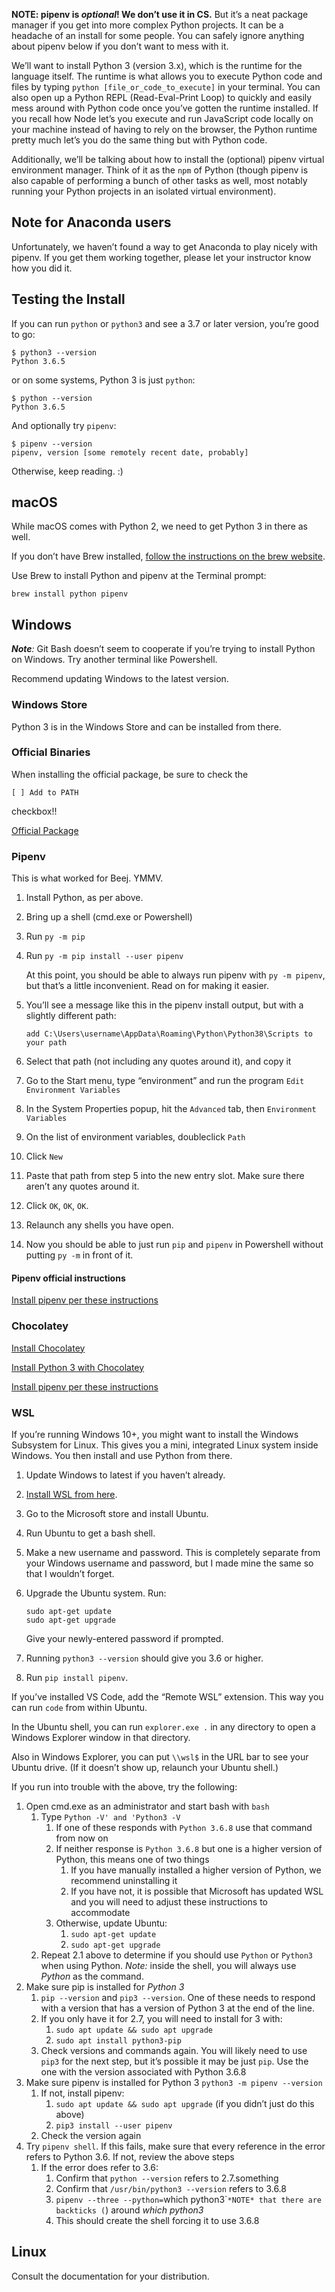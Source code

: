 **NOTE: pipenv is *optional*! We don’t use it in CS.** But it’s a neat package manager if you get into more complex Python projects. It can be a headache of an install for some people. You can safely ignore anything about pipenv below if you don’t want to mess with it.

We’ll want to install Python 3 (version 3.x), which is the runtime for the language itself. The runtime is what allows you to execute Python code and files by typing `python [file_or_code_to_execute]` in your terminal. You can also open up a Python REPL (Read-Eval-Print Loop) to quickly and easily mess around with Python code once you’ve gotten the runtime installed. If you recall how Node let’s you execute and run JavaScript code locally on your machine instead of having to rely on the browser, the Python runtime pretty much let’s you do the same thing but with Python code.

Additionally, we’ll be talking about how to install the (optional) pipenv virtual environment manager. Think of it as the `npm` of Python (though pipenv is also capable of performing a bunch of other tasks as well, most notably running your Python projects in an isolated virtual environment).

Note for Anaconda users
-----------------------

Unfortunately, we haven’t found a way to get Anaconda to play nicely with pipenv. If you get them working together, please let your instructor know how you did it.

Testing the Install
-------------------

If you can run `python` or `python3` and see a 3.7 or later version, you’re good to go:

    $ python3 --version
    Python 3.6.5

or on some systems, Python 3 is just `python`:

    $ python --version
    Python 3.6.5

And optionally try `pipenv`:

    $ pipenv --version
    pipenv, version [some remotely recent date, probably]

Otherwise, keep reading. :)

macOS
-----

While macOS comes with Python 2, we need to get Python 3 in there as well.

If you don’t have Brew installed, [follow the instructions on the brew website](https://brew.sh/).

Use Brew to install Python and pipenv at the Terminal prompt:

    brew install python pipenv

Windows
-------

***Note**:* Git Bash doesn’t seem to cooperate if you’re trying to install Python on Windows. Try another terminal like Powershell.

Recommend updating Windows to the latest version.

### Windows Store

Python 3 is in the Windows Store and can be installed from there.

### Official Binaries

When installing the official package, be sure to check the

    [ ] Add to PATH

checkbox!!

[Official Package](https://www.python.org/downloads/windows/)

### Pipenv

This is what worked for Beej. YMMV.

1.  Install Python, as per above.
2.  Bring up a shell (cmd.exe or Powershell)
3.  Run `py -m pip`
4.  Run `py -m pip install --user pipenv`

    At this point, you should be able to always run pipenv with `py -m pipenv`, but that’s a little inconvenient. Read on for making it easier.

5.  You’ll see a message like this in the pipenv install output, but with a slightly different path:

        add C:\Users\username\AppData\Roaming\Python\Python38\Scripts to your path

6.  Select that path (not including any quotes around it), and copy it
7.  Go to the Start menu, type “environment” and run the program `Edit Environment Variables`
8.  In the System Properties popup, hit the `Advanced` tab, then `Environment Variables`
9.  On the list of environment variables, doubleclick `Path`
10. Click `New`
11. Paste that path from step 5 into the new entry slot. Make sure there aren’t any quotes around it.
12. Click `OK`, `OK`, `OK`.
13. Relaunch any shells you have open.
14. Now you should be able to just run `pip` and `pipenv` in Powershell without putting `py -m` in front of it.

#### Pipenv official instructions

[Install pipenv per these instructions](http://docs.python-guide.org/en/latest/dev/virtualenvs/#virtualenvironments-ref)

### Chocolatey

[Install Chocolatey](https://chocolatey.org/install)

[Install Python 3 with Chocolatey](https://chocolatey.org/packages/python3)

[Install pipenv per these instructions](http://docs.python-guide.org/en/latest/dev/virtualenvs/#virtualenvironments-ref)

### WSL

If you’re running Windows 10+, you might want to install the Windows Subsystem for Linux. This gives you a mini, integrated Linux system inside Windows. You then install and use Python from there.

1.  Update Windows to latest if you haven’t already.
2.  [Install WSL from here](https://docs.microsoft.com/en-us/windows/wsl/install-win10).
3.  Go to the Microsoft store and install Ubuntu.
4.  Run Ubuntu to get a bash shell.
5.  Make a new username and password. This is completely separate from your Windows username and password, but I made mine the same so that I wouldn’t forget.
6.  Upgrade the Ubuntu system. Run:

        sudo apt-get update
        sudo apt-get upgrade

    Give your newly-entered password if prompted.

7.  Running `python3 --version` should give you 3.6 or higher.
8.  Run `pip install pipenv`.

If you’ve installed VS Code, add the “Remote WSL” extension. This way you can run `code` from within Ubuntu.

In the Ubuntu shell, you can run `explorer.exe .` in any directory to open a Windows Explorer window in that directory.

Also in Windows Explorer, you can put `\\wsl$` in the URL bar to see your Ubuntu drive. (If it doesn’t show up, relaunch your Ubuntu shell.)

If you run into trouble with the above, try the following:

1.  Open cmd.exe as an administrator and start bash with `bash`
    1.  Type `Python -V' and 'Python3 -V`
        1.  If one of these responds with `Python 3.6.8` use that command from now on
        2.  If neither response is `Python 3.6.8` but one is a higher version of Python, this means one of two things
            1.  If you have manually installed a higher version of Python, we recommend uninstalling it
            2.  If you have not, it is possible that Microsoft has updated WSL and you will need to adjust these instructions to accommodate
        3.  Otherwise, update Ubuntu:
            1.  `sudo apt-get update`
            2.  `sudo apt-get upgrade`
    2.  Repeat 2.1 above to determine if you should use `Python` or `Python3` when using Python. *Note:* inside the shell, you will always use *Python* as the command.
2.  Make sure pip is installed for *Python 3*
    1.  `pip --version` and `pip3 --version`. One of these needs to respond with a version that has a version of Python 3 at the end of the line.
    2.  If you only have it for 2.7, you will need to install for 3 with:
        1.  `sudo apt update && sudo apt upgrade`
        2.  `sudo apt install python3-pip`
    3.  Check versions and commands again. You will likely need to use `pip3` for the next step, but it’s possible it may be just `pip`. Use the one with the version associated with Python 3.6.8
3.  Make sure pipenv is installed for Python 3 `python3 -m pipenv --version`
    1.  If not, install pipenv:
        1.  `sudo apt update && sudo apt upgrade` (if you didn’t just do this above)
        2.  `pip3 install --user pipenv`
    2.  Check the version again
4.  Try `pipenv shell`. If this fails, make sure that every reference in the error refers to Python 3.6. If not, review the above steps
    1.  If the error does refer to 3.6:
        1.  Confirm that `python --version` refers to 2.7.something
        2.  Confirm that `/usr/bin/python3 --version` refers to 3.6.8
        3.  `pipenv --three --python=`which python3\``*NOTE* that there are backticks (`) around *which python3*
        4.  This should create the shell forcing it to use 3.6.8

Linux
-----

Consult the documentation for your distribution.
